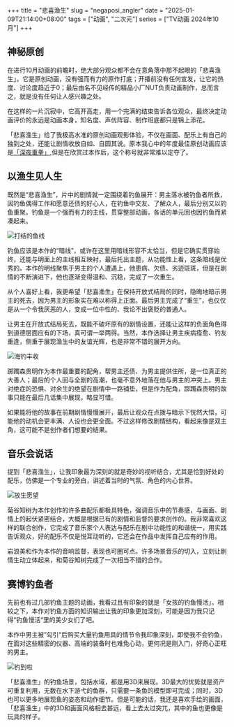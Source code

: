 +++
title = "悲喜渔生"
slug = "negaposi_angler"
date = "2025-01-09T21:14:00+08:00"
tags = ["动画", "二次元"]
series = ["TV动画 2024年10月"]
+++
## 神秘原创
在进行10月动画的前瞻时，绝大部分观众都不会在意角落中那不起眼的「悲喜渔生」。它是原创动画，没有强而有力的原作打底；开播前没有任何宣发，让它的热度、讨论度趋近于0；最后由名不见经传的精品小厂NUT负责动画制作，总而言之，就是没有任何让人感兴趣之处。

在这样的一片沉寂中，它高开高走，用一个完满的结束告诉各位观众，最终决定动画评价的永远是动画本身，知名度、声优阵容、制作班底都只是锦上添花。

「悲喜渔生」给了我极高水准的原创动画观影体验，不仅在画面、配乐上有自己的独到之处，还能让剧情收放自如、自圆其说。原本我心中的年度最佳原创动画应该是[「深夜重拳」](/post/mayopan/),但是在欣赏过本作后，这个称号就非常难以定夺了。

## 以渔生见人生
既然是“悲喜渔生”，片中的剧情就一定围绕着钓鱼展开：男主落水被钓鱼者所救，因钓鱼偶得工作和愿意还债的好心人，在钓鱼中交友、了解众人，最后分别又以钓鱼重聚。钓鱼是一个强而有力的主线，贯穿整部动画，各话的单元回也因钓鱼而紧凑起来。

![打结的鱼线](01.avif "打结的鱼线")

钓鱼应该是本作的“暗线”，或许在这里用暗线形容不太恰当，但是它确实贯穿始终，还能与明面上的主线相互映衬，最后托出主题，从功能性上看，这条暗线是优秀的。本作的明线聚焦于男主的个人遭遇上，他患病、欠债、劣迹斑斑，但是在剧情的不断演进下，他也逐渐变得温和、沉稳，完成了一次重生。

从个人喜好上看，我更希望「悲喜渔生」在保持开放式结局的同时，隐晦地暗示男主的死去，因为男主的形象实在难以称得上正面。最后男主完成了“重生”，也仅仅是从一个令我厌恶的人，变成一位中性的、我论不出褒贬的普通人。

让男主在开放式结局死去，既能不破坏原有的剧情设置，还能让这样的负面角色得到道德层面应有的下场，真可谓一举两得。当然，本作选择让男主疾病痊愈、钓友重逢，侧重于展现渔生中的友谊光辉，也是非常不错的展开方向。

![海钓丰收](02.avif "海钓丰收")

踯躅森贵明作为本作最重要的配角，帮男主还债、为男主提供住所，是一位真正的大善人；最后的个人回与全剧的高潮，也毫不意外地落在他与男主的冲突上。男主对绝症的恐惧、对余生的绝望在剧情中一路铺垫，但是作为配角，踯躅森贵明的故事只能在最后几话集中展现，略显可惜。

如果能将他的故事在前期剧情慢慢展开，最后让观众在点拨与暗示下恍然大悟，可能他的动机会更丰满、人设也会更全面。不过这样修改剧情结构，看起来像是双主角，这可能不是创作者们想要的结果。

## 音乐会说话
提到「悲喜渔生」，让我印象最为深刻的就是奇妙的视听结合，尤其是恰到好处的配乐，仿佛是一个专业的旁白，讲述着当时的气氛、角色的内心世界。

![放生愿望](03.avif "放生愿望")

菊谷知树为本作创作的许多曲配乐都极具特色，强调音乐中的节奏感，与画面、剧情上的起伏紧密结合，大概是根据已有的剧情和监督的要求创作的。我非常喜欢这样的联合创作，它完成了音乐家个人表达与配乐在剧中功能性的和谐统一，用实践告诉观众，好的配乐不仅是悦耳动听的，它还会在作品中发挥自己应有的作用。

岩浪美和作为本作的音响监督，表现也可圈可点。许多场景音乐的切入，立刻让剧情生动立体起来，和菊谷知树完成了一次相当不错的合作。

## 赛博钓鱼者
先前也有过几部钓鱼主题的动画，我看过且有印象的就是「女孩的钓鱼慢活」。相较之下，本作对钓鱼方面的知识输出让我的印象更加深刻，可能是因为我只记得“钓鱼慢活“里的美少女们了吧。

本作中男主被”勾引“后购买大量钓鱼用具的情节令我印象深刻，即使我不会钓鱼，在面对这些精密的仪器、高端的装备时也难免心动，更何况是刚入门，好奇心正旺的男主。

![钓到啦](04.avif "钓到啦")

「悲喜渔生」的钓鱼场景，包括水域，都是用3D来展现。3D最大的优势就是资产可重复利用，无数在水下游弋的鱼群，只需要一条鱼的模型即可完成；同时，3D也可以更多地展现鱼的姿态和动作细节。但是可能的话，我还是喜欢手绘的画面，「悲喜渔生」中的3D和画面风格相去甚远，看上去太过突兀，其中的鱼也更像是玩具的样子。
